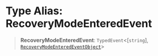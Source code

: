 # Type Alias: RecoveryModeEnteredEvent

> **RecoveryModeEnteredEvent**: `TypedEvent`\<\[`string`\], [`RecoveryModeEnteredEventObject`](../interfaces/RecoveryModeEnteredEventObject.md)\>
